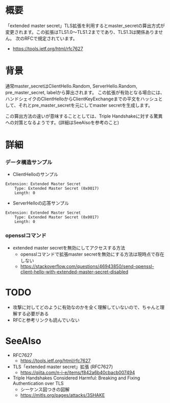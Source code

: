 # 概要
「extended master secret」TLS拡張を利用するとmaster_secretの算出方式が変更されます。この拡張はTLS1.0〜TLS1.2までであり、TLS1.3は関係ありません。
次のRFCで規定されています。
- https://tools.ietf.org/html/rfc7627

# 背景
通常master_secretはClientHello.Random, ServerHello.Random, pre_master_secret, labelから算出されます。
この拡張が有効となる場合には、ハンドシェイクのClientHelloからClientKeyExchangeまでの平文をハッシュとして、それとpre_master_secretを元にしてmaster secretを生成します。

この算出方法の違いが意味することとしては、Triple Handshakeに対する驚異への対策となるようです。(詳細はSeeAlsoを参考のこと)


# 詳細
### データ構造サンプル
- ClientHelloのサンプル
```
Extension: Extended Master Secret
    Type: Extended Master Secret (0x0017)
    Length: 0
```
- ServerHelloの応答サンプル
```
Extension: Extended Master Secret
    Type: Extended Master Secret (0x0017)
    Length: 0
```

### opensslコマンド
- extended master secretを無効にしてアクセスする方法
  - opensslコマンドで拡張master secretを無効にする方法は現時点で存在しない
  - https://stackoverflow.com/questions/46943850/send-openssl-client-hello-with-extended-master-secret-disabled

# TODO
- 攻撃に対してどのように有効なのかを全く理解していないので、ちゃんと理解する必要がある
- RFCと参考リンクも読んでいない

# SeeAlso
- RFC7627
  - https://tools.ietf.org/html/rfc7627
- TLS「extended master secret」拡張 (RFC7627)
  - https://qiita.com/n-i-e/items/f842a6b40cbacb007494
- Triple Handshakes Considered Harmful: Breaking and Fixing Authentication over TLS
  - シーケンス図つきの図解
  - https://mitls.org/pages/attacks/3SHAKE
